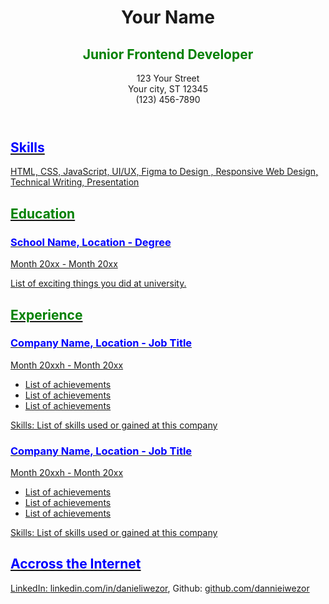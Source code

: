 <!DOCTYPE html>
<html lang="en"> 
<head>  
     <meta charset="UTF-8">
     <!-- SEO Meta Tags -->
          <meta name="viewport" content="width=device-width, initial-scale=1.0">
     <meta name="description" content="Daniel Ebuka - Junior Frontend Developer with skills in HTML, CSS, JavaScript, UI/UX, and Responsive Design.">
         <meta name="author" content="Dannie">
     <meta name="keywords" content="frontend developer, HTML, React, CSS, GitHub, beginner, macOS, Nigeria">

 <!-- Open Graph Tags -->
  <meta property="og:title" content="Daniel Iwezor | Developer">
  <meta property="og:description" content="Check out my GitHub for projects in frontend development. Always learning and building!">
  <meta property="og:image" content="https://yourgithubprofileimageurl.jpg">
  <meta property="og:url" content="https://github.com/dannieiwezor">
     
</head>
<body>
 
  <header>
     <h1> Your Name </h1>
     <h2 style="color:green;">Junior Frontend Developer</h2>
     <p>123 Your Street<BR>
        Your city, ST 12345<BR>
     (123) 456-7890<BR>
      <a href="mailto:no_reply@example.com" no_reply@example.com</a>
  </header>

<h2 style="color:blue;">Skills</h2>

 <section> 
     <p>HTML, CSS, JavaScript, UI/UX, Figma to Design , Responsive Web Design, Technical Writing, Presentation</p>
 </section>

 <section>  
     <h2 style="color:green;">Education</h2>
     <h3 style="color:blue;">School Name, Location - Degree</h3>
     <P>Month 20xx - Month 20xx</P>
     <p>List of exciting things you did at university.</P>
 </section>

  <section>     
         <h2 style="color:green;">Experience</h2>
         <h3 style="color:blue;">Company Name, Location - Job Title</h3>
         <p>Month 20xxh - Month 20xx</p>
  </section>

<section> 
    <ul>
         <li>List of achievements</li>
         <li>List of achievements</li>
         <li>List of achievements</li>
    </ul>
 </section>
 <p>Skills: List of skills used or gained at this company</p>
 
  <section> 
      <h3 style="color:blue;">Company Name, Location - Job Title</h3>
         <p>Month 20xxh - Month 20xx</p>
  </section>
    <section> 
    <ul>
         <li>List of achievements</li>
         <li>List of achievements</li>
         <li>List of achievements</li>
    </ul>
 </section>
  <p>Skills: List of skills used or gained at this company</p>

<section> 
   <h2 style="color:blue;">Accross the Internet</h2>
   <p>
  LinkedIn: <a href="https://Linkedin.com/in/danieliwezor">linkedin.com/in/danieliwezor</a>,
  Github: <a href="https://Github.com/dannieiwezor">github.com/dannieiwezor</a>
   </p>
</section>


</body>
</html>
